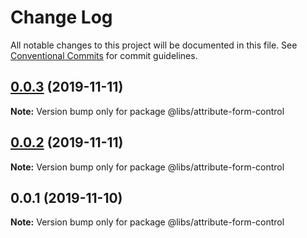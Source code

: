 # Change Log

All notable changes to this project will be documented in this file.
See [Conventional Commits](https://conventionalcommits.org) for commit guidelines.

## [0.0.3](https://git.easyops.local/anyclouds/next-libs/compare/@libs/attribute-form-control@0.0.2...@libs/attribute-form-control@0.0.3) (2019-11-11)

**Note:** Version bump only for package @libs/attribute-form-control

## [0.0.2](https://git.easyops.local/anyclouds/next-libs/compare/@libs/attribute-form-control@0.0.1...@libs/attribute-form-control@0.0.2) (2019-11-11)

**Note:** Version bump only for package @libs/attribute-form-control

## 0.0.1 (2019-11-10)

**Note:** Version bump only for package @libs/attribute-form-control
